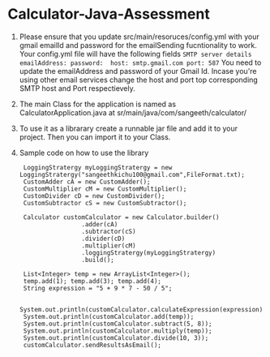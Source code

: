 # Calculator-Java-Assessment

1. Please ensure that you update src/main/resoruces/config.yml with your gmail emailId and password for the emailSending fucntionality to work. Your config.yml file will have the following fields
		```
		SMTP server details
		emailAddress:
		password: 
		host: smtp.gmail.com
		port: 587
		```
	You need to update the emailAddress and password of your Gmail Id. Incase you're using other email services change the host and port top corresponding SMTP host and Port respectievely. 
2. The main Class for the application is named as CalculatorApplication.java at sr/main/java/com/sangeeth/calculator/
3. To use it as a librarary create a runnable jar file and add it to your project. Then you can import it to your Class.
4. Sample code on how to use the library

		LoggingStratergy myLoggingStratergy = new LoggingStratergy("sangeethkichu100@gmail.com",FileFormat.txt);
		CustomAdder cA = new CustomAdder();
		CustomMultiplier cM = new CustomMultiplier();
		CustomDivider cD = new CustomDivider();
		CustomSubtractor cS = new CustomSubtractor();
		
		Calculator customCalculator = new Calculator.builder()
						.adder(cA)
						.subtractor(cS)
						.divider(cD)
						.multiplier(cM)
						.loggingStratergy(myLoggingStratergy)
						.build();
		 
		List<Integer> temp = new ArrayList<Integer>();
		temp.add(1); temp.add(3); temp.add(4);
		String expression = "5 + 9 * 7 - 50 / 5";

		System.out.println(customCalculator.calculateExpression(expression));
		System.out.println(customCalculator.add(temp));
		System.out.println(customCalculator.subtract(5, 8));
		System.out.println(customCalculator.multiply(temp));
		System.out.println(customCalculator.divide(10, 3));
		customCalculator.sendResultsAsEmail();
